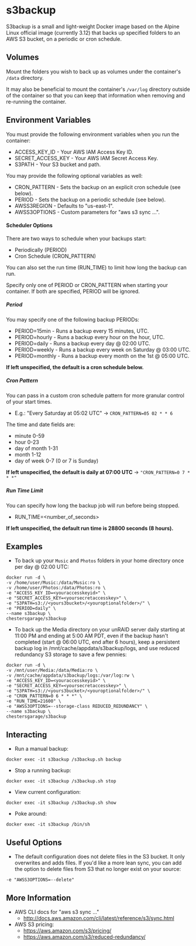 # s3backup

S3backup is a small and light-weight Docker image based on the Alpine Linux official image (currently 3.12) that backs up specified folders to an AWS S3 bucket, on a periodic or cron schedule.

## Volumes

Mount the folders you wish to back up as volumes under the container's `/data` directory.

It may also be beneficial to mount the container's `/var/log` directory outside of the container so that you can keep that information when removing and re-running the container.

## Environment Variables

You must provide the following environment variables when you run the container:
- ACCESS_KEY_ID     - Your AWS IAM Access Key ID.
- SECRET_ACCESS_KEY - Your AWS IAM Secret Access Key.
- S3PATH            - Your S3 bucket and path.

You may provide the following optional variables as well:
- CRON_PATTERN - Sets the backup on an explicit cron schedule (see below).
- PERIOD       - Sets the backup on a periodic schedule (see below).
- AWSS3REGION  - Defaults to "us-east-1".
- AWSS3OPTIONS - Custom parameters for "aws s3 sync ...".

#### Scheduler Options

There are two ways to schedule when your backups start:
- Periodically (PERIOD)
- Cron Schedule (CRON_PATTERN)

You can also set the run time (RUN_TIME) to limit how long the backup can run.

Specify only one of PERIOD or CRON_PATTERN when starting your container. If both are specified, PERIOD will be ignored.

##### Period

You may specify one of the following backup PERIODs:
- PERIOD=15min   - Runs a backup every 15 minutes, UTC.
- PERIOD=hourly  - Runs a backup every hour on the hour, UTC.
- PERIOD=daily   - Runs a backup every day @ 02:00 UTC.
- PERIOD=weekly  - Runs a backup every week on Saturday @ 03:00 UTC.
- PERIOD=monthly - Runs a backup every month on the 1st @ 05:00 UTC.

**If left unspecified, the default is a cron schedule below.**

##### Cron Pattern

You can pass in a custom cron schedule pattern for more granular control of your start times.
- E.g.: "Every Saturday at 05:02 UTC" -> `CRON_PATTERN=05 02 * * 6`

The time and date fields are:
- minute         0-59
- hour           0-23
- day of month   1-31
- month          1-12
- day of week    0-7 (0 or 7 is Sunday)

**If left unspecified, the default is daily at 07:00 UTC** -> `"CRON_PATTERN=0 7 * * *"`

##### Run Time Limit

You can specify how long the backup job will run before being stopped.
- RUN_TIME=<number_of_seconds>

**If left unspecified, the default run time is 28800 seconds (8 hours).**

## Examples

- To back up your `Music` and `Photos` folders in your home directory once per day @ 02:00 UTC:

```
docker run -d \
-v /home/user/Music:/data/Music:ro \
-v /home/user/Photos:/data/Photos:ro \
-e "ACCESS_KEY_ID=<youraccesskeyid>" \
-e "SECRET_ACCESS_KEY=<yoursecretaccesskey>" \
-e "S3PATH=s3://<yours3bucket>/<youroptionalfolder>/" \
-e "PERIOD=daily" \
--name s3backup \
chestersgarage/s3backup
```

- To back up the Media directory on your unRAID server daily starting at 11:00 PM and ending at 5:00 AM PDT, even if the backup hasn't completed (start @ 06:00 UTC, end after 6 hours), keep a persistent backup log in /mnt/cache/appdata/s3backup/logs, and use reduced redundancy S3 storage to save a few pennies:

```
docker run -d \
-v /mnt/user/Media:/data/Media:ro \
-v /mnt/cache/appdata/s3backup/logs:/var/log:rw \
-e "ACCESS_KEY_ID=<youraccesskeyid>" \
-e "SECRET_ACCESS_KEY=<yoursecretaccesskey>" \
-e "S3PATH=s3://<yours3bucket>/<youroptionalfolder>/" \
-e "CRON_PATTERN=0 6 * * *" \
-e "RUN_TIME=21600" \
-e "AWSS3OPTIONS=--storage-class REDUCED_REDUNDANCY" \
--name s3backup \
chestersgarage/s3backup
```
## Interacting

- Run a manual backup:

```
docker exec -it s3backup /s3backup.sh backup
```

- Stop a running backup:

```
docker exec -it s3backup /s3backup.sh stop
```

- View current configuration:

```
docker exec -it s3backup /s3backup.sh show
```

- Poke around:

```
docker exec -it s3backup /bin/sh
```

## Useful Options

- The default configuration does not delete files in the S3 bucket. It only overwrites and adds files. If you'd like a more lean sync, you can add the option to delete files from S3 that no longer exist on your source:

```
-e "AWSS3OPTIONS=--delete"
```

## More Information

- AWS CLI docs for "aws s3 sync ..."
  - http://docs.aws.amazon.com/cli/latest/reference/s3/sync.html
- AWS S3 pricing:
  - https://aws.amazon.com/s3/pricing/
  - https://aws.amazon.com/s3/reduced-redundancy/

